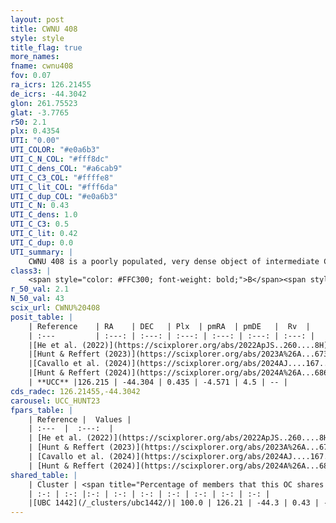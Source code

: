 ```yaml
---
layout: post
title: CWNU 408
style: style
title_flag: true
more_names: 
fname: cwnu408
fov: 0.07
ra_icrs: 126.21455
de_icrs: -44.3042
glon: 261.75523
glat: -3.7765
r50: 2.1
plx: 0.4354
UTI: "0.00"
UTI_COLOR: "#e0a6b3"
UTI_C_N_COL: "#fff8dc"
UTI_C_dens_COL: "#a6cab9"
UTI_C_C3_COL: "#ffffe8"
UTI_C_lit_COL: "#fff6da"
UTI_C_dup_COL: "#e0a6b3"
UTI_C_N: 0.43
UTI_C_dens: 1.0
UTI_C_C3: 0.5
UTI_C_lit: 0.42
UTI_C_dup: 0.0
UTI_summary: |
    CWNU 408 is a poorly populated, very dense object of intermediate C3 quality. It was recently reported in the literature.<br><br><span style="color: #99180f; font-weight: bold;">Warning: </span>This is very likely a duplicate object, which shares a large percentage of members with at least one previously reported entry.
class3: |
    <span style="color: #FFC300; font-weight: bold;">B</span><span style="color: #FFC300; font-weight: bold;">B</span>
r_50_val: 2.1
N_50_val: 43
scix_url: CWNU%20408
posit_table: |
    | Reference    | RA    | DEC   | Plx  | pmRA  | pmDE   |  Rv  |
    | :---         | :---: | :---: | :---: | :---: | :---: | :---: |
    |[He et al. (2022)](https://scixplorer.org/abs/2022ApJS..260....8H) | 126.228 | -44.302 | 0.42 | -4.56 | 4.48 | 125.2 |
    |[Hunt & Reffert (2023)](https://scixplorer.org/abs/2023A%26A...673A.114H) | 126.217 | -44.304 | 0.422 | -4.589 | 4.5 | 22.909 |
    |[Cavallo et al. (2024)](https://scixplorer.org/abs/2024AJ....167...12C) | 126.26 | -44.247 | 0.426 | -- | -- | -- |
    |[Hunt & Reffert (2024)](https://scixplorer.org/abs/2024A%26A...686A..42H) | 126.217 | -44.304 | 0.422 | -4.589 | 4.5 | 22.909 |
    | **UCC** |126.215 | -44.304 | 0.435 | -4.571 | 4.5 | -- | 
cds_radec: 126.21455,-44.3042
carousel: UCC_HUNT23
fpars_table: |
    | Reference |  Values |
    | :---  |  :---:  |
    | [He et al. (2022)](https://scixplorer.org/abs/2022ApJS..260....8H) | `AG=2.25, m-M=11.05, logAge=7.2, Z=0.002` |
    | [Hunt & Reffert (2023)](https://scixplorer.org/abs/2023A%26A...673A.114H) | `AV50=2.257, diffAV50=2.604, MOD50=11.613, logAge50=7.25` |
    | [Cavallo et al. (2024)](https://scixplorer.org/abs/2024AJ....167...12C) | `AV50=2.34, dMod50=11.64, logAge50=7.29, [Fe/H]50=0.25` |
    | [Hunt & Reffert (2024)](https://scixplorer.org/abs/2024A%26A...686A..42H) | `MassJ=838.324` |
shared_table: |
    | Cluster | <span title="Percentage of members that this OC shares with the ones listed">%</span>   | RA   | DEC   | Plx   | pmRA  | pmDE  | Rv | UTI |
    | :-: | :-: |:-: | :-: | :-: | :-: | :-: | :-: | :-: |
    |[UBC 1442](/_clusters/ubc1442/)| 100.0 | 126.21 | -44.3 | 0.43 | -4.58 | 4.49 | -- |0.46 |
---
```

